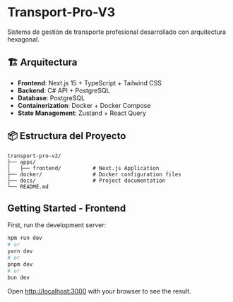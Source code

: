 # Transport-Pro-V3

Sistema de gestión de transporte profesional desarrollado con arquitectura hexagonal.

## 🏗️ Arquitectura

- **Frontend**: Next.js 15 + TypeScript + Tailwind CSS
- **Backend**: C# API + PostgreSQL
- **Database**: PostgreSQL
- **Containerization**: Docker + Docker Compose
- **State Management**: Zustand + React Query

## 📦 Estructura del Proyecto

```
transport-pro-v2/
├── apps/
│   ├── frontend/          # Next.js Application
├── docker/                # Docker configuration files
├── docs/                  # Project documentation
└── README.md
```

## Getting Started - Frontend

First, run the development server:

```bash
npm run dev
# or
yarn dev
# or
pnpm dev
# or
bun dev
```

Open [http://localhost:3000](http://localhost:3000) with your browser to see the result.
